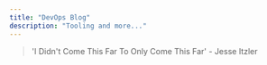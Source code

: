 ```yaml
---
title: "DevOps Blog"
description: "Tooling and more..."
---
```


> 'I Didn't Come This Far To Only Come This Far' - Jesse Itzler